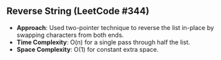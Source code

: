 ## Reverse String (LeetCode #344)
- **Approach**: Used two-pointer technique to reverse the list in-place by swapping characters from both ends.
- **Time Complexity**: O(n) for a single pass through half the list.
- **Space Complexity**: O(1) for constant extra space.
